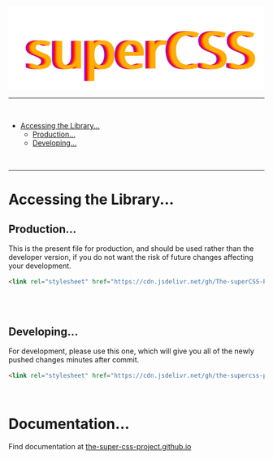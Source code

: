 ![superCSS Logo](./svg/logo.svg)

-------

<br>

- [Accessing the Library...](#accessing-the-library)
  - [Production...](#production)
  - [Developing...](#developing)

<br>
<hr>

# Accessing the Library...

## Production...
This is the present file for production, and should be used rather than the developer version, if you do not want the risk of future changes affecting your development.
<br>
```html
<link rel="stylesheet" href="https://cdn.jsdelivr.net/gh/The-superCSS-Project/superCSS@0.0.2/CSS/super.css">
```

<br>
<br>

## Developing...
For development, please use this one, which will give you all of the newly pushed changes minutes after commit.
```html
<link rel="stylesheet" href="https://cdn.jsdelivr.net/gh/the-supercss-project/supercss/css/super.css">
```

<br>

# Documentation...

Find documentation at [the-super-css-project.github.io](https://the-super-css-project.github.io/pages/docs)
